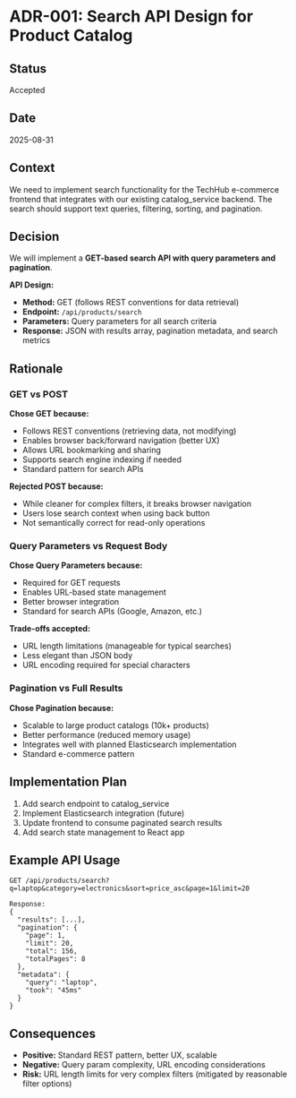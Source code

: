 # ADR-001: Search API Design for Product Catalog

## Status
Accepted

## Date
2025-08-31

## Context
We need to implement search functionality for the TechHub e-commerce frontend that integrates with our existing catalog_service backend. The search should support text queries, filtering, sorting, and pagination.

## Decision
We will implement a **GET-based search API with query parameters and pagination**.

**API Design:**
- **Method:** GET (follows REST conventions for data retrieval)
- **Endpoint:** `/api/products/search`
- **Parameters:** Query parameters for all search criteria
- **Response:** JSON with results array, pagination metadata, and search metrics

## Rationale

### GET vs POST
**Chose GET because:**
- Follows REST conventions (retrieving data, not modifying)
- Enables browser back/forward navigation (better UX)
- Allows URL bookmarking and sharing
- Supports search engine indexing if needed
- Standard pattern for search APIs

**Rejected POST because:**
- While cleaner for complex filters, it breaks browser navigation
- Users lose search context when using back button
- Not semantically correct for read-only operations

### Query Parameters vs Request Body
**Chose Query Parameters because:**
- Required for GET requests
- Enables URL-based state management
- Better browser integration
- Standard for search APIs (Google, Amazon, etc.)

**Trade-offs accepted:**
- URL length limitations (manageable for typical searches)
- Less elegant than JSON body
- URL encoding required for special characters

### Pagination vs Full Results
**Chose Pagination because:**
- Scalable to large product catalogs (10k+ products)
- Better performance (reduced memory usage)
- Integrates well with planned Elasticsearch implementation
- Standard e-commerce pattern

## Implementation Plan
1. Add search endpoint to catalog_service
2. Implement Elasticsearch integration (future)
3. Update frontend to consume paginated search results
4. Add search state management to React app

## Example API Usage
```
GET /api/products/search?q=laptop&category=electronics&sort=price_asc&page=1&limit=20

Response:
{
  "results": [...],
  "pagination": {
    "page": 1,
    "limit": 20,
    "total": 156,
    "totalPages": 8
  },
  "metadata": {
    "query": "laptop",
    "took": "45ms"
  }
}
```

## Consequences
- **Positive:** Standard REST pattern, better UX, scalable
- **Negative:** Query param complexity, URL encoding considerations
- **Risk:** URL length limits for very complex filters (mitigated by reasonable filter options)